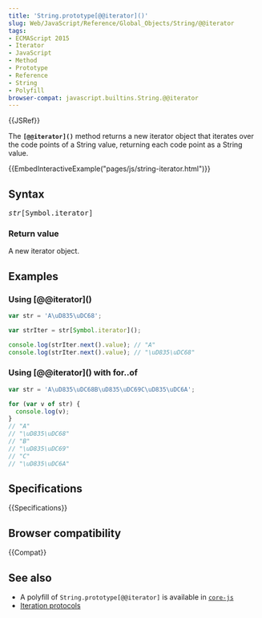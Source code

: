 ```yaml
---
title: 'String.prototype[@@iterator]()'
slug: Web/JavaScript/Reference/Global_Objects/String/@@iterator
tags:
- ECMAScript 2015
- Iterator
- JavaScript
- Method
- Prototype
- Reference
- String
- Polyfill
browser-compat: javascript.builtins.String.@@iterator
---
```

{{JSRef}}

The **`[@@iterator]()`** method returns a new iterator object that iterates over
the code points of a String value, returning each code point as a String value.

{{EmbedInteractiveExample("pages/js/string-iterator.html")}}

## Syntax

<pre class="brush: js"><var>str</var>[Symbol.iterator]</pre>

### Return value

A new iterator object.

## Examples

### Using \[@@iterator]\()

```js
var str = 'A\uD835\uDC68';

var strIter = str[Symbol.iterator]();

console.log(strIter.next().value); // "A"
console.log(strIter.next().value); // "\uD835\uDC68"
```

### Using \[@@iterator]\() with for..of

```js
var str = 'A\uD835\uDC68B\uD835\uDC69C\uD835\uDC6A';

for (var v of str) {
  console.log(v);
}
// "A"
// "\uD835\uDC68"
// "B"
// "\uD835\uDC69"
// "C"
// "\uD835\uDC6A"
```

## Specifications

{{Specifications}}

## Browser compatibility

{{Compat}}

## See also

- A polyfill of `String.prototype[@@iterator]` is available in
  [`core-js`](https://github.com/zloirock/core-js#ecmascript-string-and-regexp)
- [Iteration protocols](/en-US/docs/Web/JavaScript/Reference/Iteration_protocols)
